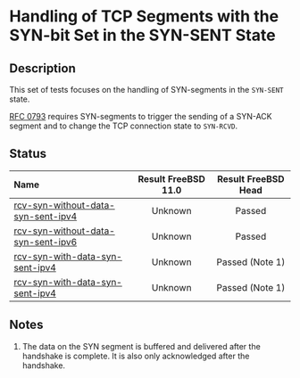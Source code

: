 # Handling of TCP Segments with the SYN-bit Set in the SYN-SENT State

## Description
This set of tests focuses on the handling of SYN-segments in the `SYN-SENT` state.

[RFC 0793](https://tools.ietf.org/html/rfc0793) requires SYN-segments to trigger
the sending of a SYN-ACK segment and to change the TCP connection state to `SYN-RCVD`.

## Status

| Name                                                                                                                                                                                                                          | Result FreeBSD 11.0 | Result FreeBSD Head |
|:------------------------------------------------------------------------------------------------------------------------------------------------------------------------------------------------------------------------------|:-------------------:|:-------------------:|
|[rcv-syn-without-data-syn-sent-ipv4](rcv-syn-without-data-syn-sent-ipv4.pkt "Ensure that the reception of a TCP SYN in the SYN-SENT state triggers the sending of a SYN-ACK and changes the TCP connection state to SYN-RCVD") | Unknown             | Passed              |
|[rcv-syn-without-data-syn-sent-ipv6](rcv-syn-without-data-syn-sent-ipv6.pkt "Ensure that the reception of a TCP SYN in the SYN-SENT state triggers the sending of a SYN-ACK and changes the TCP connection state to SYN-RCVD") | Unknown             | Passed              |
|[rcv-syn-with-data-syn-sent-ipv4](rcv-syn-with-data-syn-sent-ipv4.pkt "Ensure that the reception of a TCP SYN in the SYN-SENT state triggers the sending of a SYN-ACK and changes the TCP connection state to SYN-RCVD")       | Unknown             | Passed (Note 1)     |
|[rcv-syn-with-data-syn-sent-ipv4](rcv-syn-with-data-syn-sent-ipv6.pkt "Ensure that the reception of a TCP SYN in the SYN-SENT state triggers the sending of a SYN-ACK and changes the TCP connection state to SYN-RCVD")       | Unknown             | Passed (Note 1)     |

## Notes

1. The data on the SYN segment is buffered and delivered after the handshake is complete. It is also only acknowledged after the handshake.
